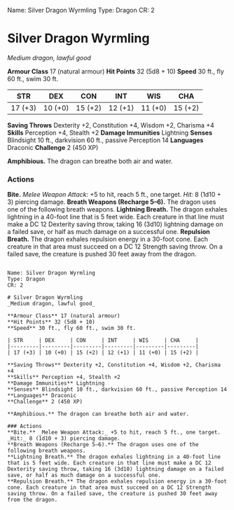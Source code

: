 Name: Silver Dragon Wyrmling
Type: Dragon
CR: 2

# Silver Dragon Wyrmling
_Medium dragon, lawful good_

**Armour Class** 17 (natural armour)
**Hit Points** 32 (5d8 + 10)
**Speed** 30 ft., fly 60 ft., swim 30 ft.

| STR     | DEX     | CON     | INT     | WIS     | CHA     |
|---------|---------|---------|---------|---------|---------|
| 17 (+3) | 10 (+0) | 15 (+2) | 12 (+1) | 11 (+0) | 15 (+2) |

**Saving Throws** Dexterity +2, Constitution +4, Wisdom +2, Charisma +4
**Skills** Perception +4, Stealth +2
**Damage Immunities** Lightning
**Senses** Blindsight 10 ft., darkvision 60 ft., passive Perception 14
**Languages** Draconic
**Challenge** 2 (450 XP)

**Amphibious.** The dragon can breathe both air and water.

### Actions
**Bite.** _Melee Weapon Attack:_ +5 to hit, reach 5 ft., one target. _Hit:_ 8 (1d10 + 3) piercing damage.
**Breath Weapons (Recharge 5–6).** The dragon uses one of the following breath weapons.
**Lightning Breath.** The dragon exhales lightning in a 40-foot line that is 5 feet wide. Each creature in that line must make a DC 12 Dexterity saving throw, taking 16 (3d10) lightning damage on a failed save, or half as much damage on a successful one.
**Repulsion Breath.** The dragon exhales repulsion energy in a 30-foot cone. Each creature in that area must succeed on a DC 12 Strength saving throw. On a failed save, the creature is pushed 30 feet away from the dragon.
```

Name: Silver Dragon Wyrmling
Type: Dragon
CR: 2

# Silver Dragon Wyrmling
_Medium dragon, lawful good_

**Armour Class** 17 (natural armour)
**Hit Points** 32 (5d8 + 10)
**Speed** 30 ft., fly 60 ft., swim 30 ft.

| STR     | DEX     | CON     | INT     | WIS     | CHA     |
|---------|---------|---------|---------|---------|---------|
| 17 (+3) | 10 (+0) | 15 (+2) | 12 (+1) | 11 (+0) | 15 (+2) |

**Saving Throws** Dexterity +2, Constitution +4, Wisdom +2, Charisma +4
**Skills** Perception +4, Stealth +2
**Damage Immunities** Lightning
**Senses** Blindsight 10 ft., darkvision 60 ft., passive Perception 14
**Languages** Draconic
**Challenge** 2 (450 XP)

**Amphibious.** The dragon can breathe both air and water.

### Actions
**Bite.** _Melee Weapon Attack:_ +5 to hit, reach 5 ft., one target. _Hit:_ 8 (1d10 + 3) piercing damage.
**Breath Weapons (Recharge 5–6).** The dragon uses one of the following breath weapons.
**Lightning Breath.** The dragon exhales lightning in a 40-foot line that is 5 feet wide. Each creature in that line must make a DC 12 Dexterity saving throw, taking 16 (3d10) lightning damage on a failed save, or half as much damage on a successful one.
**Repulsion Breath.** The dragon exhales repulsion energy in a 30-foot cone. Each creature in that area must succeed on a DC 12 Strength saving throw. On a failed save, the creature is pushed 30 feet away from the dragon.